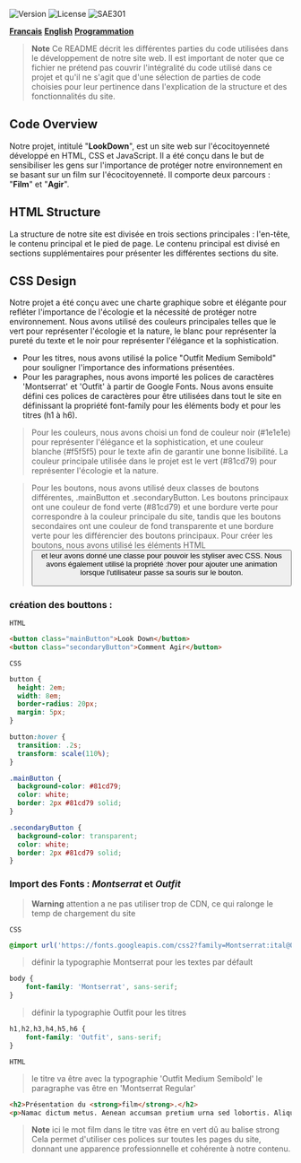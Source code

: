 ![Version](https://img.shields.io/badge/version-1.0.1-green.svg) 
![License](https://img.shields.io/badge/license-MIT-green.svg) 
![SAE301](https://img.shields.io/github/repo-size/M-U-C-K-A/SAE301)

[**Francais**](https://github.com/M-U-C-K-A/SAE301/blob/main/README.md)
[**English**](https://github.com/M-U-C-K-A/SAE301/blob/main/README.en.md)
[**Programmation**](https://github.com/M-U-C-K-A/SAE301/blob/main/DEV.md)


> **Note** Ce README décrit les différentes parties du code utilisées dans le développement de notre site web. Il est important de noter que ce fichier ne prétend pas couvrir l'intégralité du code utilisé dans ce projet et qu'il ne s'agit que d'une sélection de parties de code choisies pour leur pertinence dans l'explication de la structure et des fonctionnalités du site.

## Code Overview
Notre projet, intitulé "**LookDown**", est un site web sur l'écocitoyenneté développé en HTML, CSS et JavaScript. Il a été conçu dans le but de sensibiliser les gens sur l'importance de protéger notre environnement en se basant sur un film sur l'écocitoyenneté. Il comporte deux parcours : "**Film**" et "**Agir**".

## HTML Structure
La structure de notre site est divisée en trois sections principales : l'en-tête, le contenu principal et le pied de page. Le contenu principal est divisé en sections supplémentaires pour présenter les différentes sections du site.

## CSS Design
Notre projet a été conçu avec une charte graphique sobre et élégante pour refléter l'importance de l'écologie et la nécessité de protéger notre environnement. Nous avons utilisé des couleurs principales telles que le vert pour représenter l'écologie et la nature, le blanc pour représenter la pureté du texte et le noir pour représenter l'élégance et la sophistication.

- Pour les titres, nous avons utilisé la police "Outfit Medium Semibold" pour souligner l'importance des informations présentées. 
- Pour les paragraphes, nous avons importé les polices de caractères 'Montserrat' et 'Outfit' à partir de Google Fonts. Nous avons ensuite défini ces polices de caractères pour être utilisées dans tout le site en définissant la propriété font-family pour les éléments body et pour les titres (h1 à h6).

> Pour les couleurs, nous avons choisi un fond de couleur noir (#1e1e1e) pour représenter l'élégance et la sophistication, et une couleur blanche (#f5f5f5) pour le texte afin de garantir une bonne lisibilité. La couleur principale utilisée dans le projet est le vert (#81cd79) pour représenter l'écologie et la nature.

> Pour les boutons, nous avons utilisé deux classes de boutons différentes, .mainButton et .secondaryButton. Les boutons principaux ont une couleur de fond verte (#81cd79) et une bordure verte pour correspondre à la couleur principale du site, tandis que les boutons secondaires ont une couleur de fond transparente et une bordure verte pour les différencier des boutons principaux.
> Pour créer les boutons, nous avons utilisé les éléments HTML <button> et leur avons donné une classe pour pouvoir les styliser avec CSS. Nous avons également utilisé la propriété :hover pour ajouter une animation lorsque l'utilisateur passe sa souris sur le bouton.
  
### création des bouttons :  
  ``HTML``
  
```html
<button class="mainButton">Look Down</button>
<button class="secondaryButton">Comment Agir</button>
  ```
  
``CSS``
  
  ```css
button {
    height: 2em;
    width: 8em;
    border-radius: 20px;
    margin: 5px;
}

button:hover {
    transition: .2s;
    transform: scale(110%);
}

.mainButton {
    background-color: #81cd79;
    color: white;
    border: 2px #81cd79 solid;
}

.secondaryButton {
    background-color: transparent;
    color: white;
    border: 2px #81cd79 solid;
}
```
### Import des Fonts : *Montserrat* et *Outfit*
   
> **Warning**
> attention a ne pas utiliser trop de CDN, ce qui ralonge le temp de chargement du site

``CSS``  
  ```css
@import url('https://fonts.googleapis.com/css2?family=Montserrat:ital@0;1&family=Outfit:wght@500;600&display=swap');
  ```
> définir la typographie Montserrat pour les textes par défault
```css
body {
    font-family: 'Montserrat', sans-serif;
}
```
> définir la typographie Outfit pour les titres
```css
h1,h2,h3,h4,h5,h6 {
    font-family: 'Outfit', sans-serif;
}
```
``HTML``
> le titre va être avec la typographie 'Outfit Medium Semibold' 
  le paragraphe vas être en 'Montserrat Regular'
```html
<h2>Présentation du <strong>film</strong>.</h2>
<p>Namac dictum metus. Aenean accumsan pretium urna sed lobortis. Aliquam maximus suscipit nisi ac fringilla.</p>
  ```
> **Note**
> ici le mot film dans le titre vas être en vert dû au balise strong
> Cela permet d'utiliser ces polices sur toutes les pages du site, donnant une apparence professionnelle et cohérente à notre contenu.
 
  
  
  
